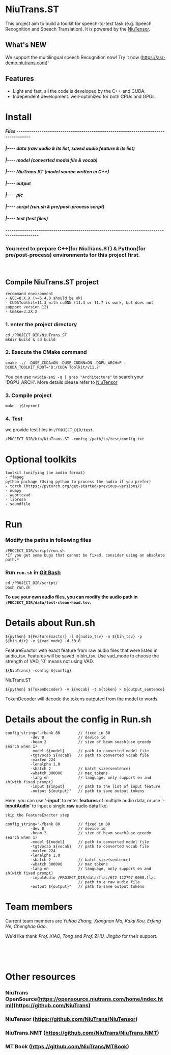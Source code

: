  # **NiuTrans.ST**
This project aim to build a toolkit for speech-to-text task (e.g. Speech Recognition and Speech Translation). It is powered by the [NiuTensor](https://github.com/NiuTrans/NiuTensor#linux%E5%92%8Cmacos). 
## What's NEW
We support the multilingual speech Recognition now! Try it now (https://asr-demo.niutrans.com)!
## Features
- Light and fast, all the code is developed by the C++ and CUDA.
- Independent development. well-optimized for both CPUs and GPUs.

# Install


#### *Files -----------------------------------------------------------------------------------*

####    *|---- data (raw audio & its list, saved audio feature & its list)*

####    *|---- model (converted model file & vocab)*

####    *|---- NiuTrans.ST (model source written in C++)*

####    *|---- output* 

####    *|---- pic*

####    *|---- script (run.sh & pre/post-process script)*

####    *|---- test (test files)*

#### *--------------------------------------------------------------------------------------------*



### You need to prepare C++(for NiuTrans.ST) & Python(for pre/post-process) environments for this project first.

<br />

## Compile NiuTrans.ST project

    recommand environment
    - GCC=8.X.X (>=5.4.0 should be ok)
    - CUDAToolkit=11.3 with cuDNN (11.3 or 11.7 is work, but does not support version 12)
    - Cmake=3.2X.X


### 1. enter the project directory

    cd /PROJECT_DIR/NiuTrans.ST
    mkdir build & cd build


### 2. Execute the CMake command
    cmake ../ -DUSE_CUDA=ON -DUSE_CUDNN=ON -DGPU_ARCH=P -DCUDA_TOOLKIT_ROOT='D:/CUDA Toolkit/v11.7'

You can use `nvidia-smi -q | grep "Architecture"` to search your 'DGPU_ARCH'. More details please refer to [NiuTensor](https://github.com/NiuTrans/NiuTensor#linux%E5%92%8Cmacos)


### 3. Compile project
    make -j$(nproc)


### 4. Test
we provide test files in `/PROJECT_DIR/test`. 

    /PROJECT_DIR/bin/NiuTrans.ST -config /path/to/test/config.txt


# Optional toolkits
    toolkit (unifying the audio format)
    - ffmpeg 
    python package (Using python to process the audio if you prefer)
    - torch (https://pytorch.org/get-started/previous-versions/) 
    - numpy
    - webrtcvad
    - librosa
    - soundfile


# Run


### **Modify the paths in following files**
    /PROJECT_DIR/script/run.sh
    *If you get some bugs that cannot be fixed, consider using an absolute path.*


### **Run `run.sh` in [Git Bash](https://www.cnblogs.com/woods1815/p/11026658.html)**
    cd /PROJECT_DIR/script/
    bash run.sh


**To use your own audio files, you can modify the audio path in `/PROJECT_DIR/data/test-clean-head.tsv`.**


# Details about Run.sh

    ${python} ${FeatureExactor} -l ${audio_tsv} -o ${bin_tsv} -p ${bin_dir} -v ${vad_mode} -d 30.0
FeatureExactor with exact feature from raw audio files that were listed in audio_tsv. Features will be saved in bin_tsv. Use vad_mode to choose the strength of VAD, '0' means not using VAD.

    ${NiuTrans} -config ${config}
NiuTrans.ST

    ${python} ${TokenDecoder} -v ${vocab} -t ${token} > ${output_sentence}
TokenDecoder will decode the tokens outputed from the model to words.


# Details about the config in Run.sh

    config_string="-fbank 80        // fixed in 80
               -dev 0               // device id
               -beam 2              // size of beam seach(use greedy search when 1)
               -model ${model}      // path to converted model file
               -tgtvocab ${vocab}   // path to converted vocab file
               -maxlen 224          
               -lenalpha 1.0
               -sbatch 2            // batch_size(sentence)
               -wbatch 300000       // max_tokens
               -lang en             // language, only support en and zh(with fixed prompt)
               -input ${input}      // path to the list of input feature
               -output ${output}"   // path to save output tokens

Here, you can use '**-input**' to enter **features** of multiple audio data, or use '**-inputAudio**' to input a single **raw** audio data like:

    skip the FeatureExactor step

    config_string="-fbank 80        // fixed in 80
               -dev 0               // device id
               -beam 2              // size of beam seach(use greedy search when 1)
               -model ${model}      // path to converted model file
               -tgtvocab ${vocab}   // path to converted vocab file
               -maxlen 224          
               -lenalpha 1.0
               -sbatch 2            // batch_size(sentence)
               -wbatch 300000       // max_tokens
               -lang en             // language, only support en and zh(with fixed prompt)
               -inputAudio /PROJECT_DIR/data/flac/672-122797-0000.flac     
                                    // path to a raw audio file
               -output ${output}"   // path to save output tokens

# Team members
Current team members are *Yuhao Zhang, Xiangnan Ma, Kaiqi Kou, Erfeng He, Chenghao Gao*.

We'd like thank *Prof. XIAO, Tong* and *Prof. ZHU, Jingbo* for their support.


###  <br /><br />
# Other resources
### NiuTrans OpenSource(https://opensource.niutrans.com/home/index.html)(https://github.com/NiuTrans)
### NiuTensor (https://github.com/NiuTrans/NiuTensor)
### NiuTrans.NMT (https://github.com/NiuTrans/NiuTrans.NMT)
### MT Book (https://github.com/NiuTrans/MTBook)